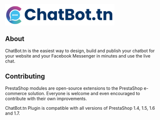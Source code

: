 ![alt tag](views/img/ga_logo.png)

## About

ChatBot.tn is the easiest way to design, build and publish your chatbot for your website and your Facebook Messenger in minutes and use the live chat.

## Contributing

PrestaShop modules are open-source extensions to the PrestaShop e-commerce solution. Everyone is welcome and even encouraged to contribute with their own improvements.

ChatBot.tn Plugin is compatible with all versions of PrestaShop 1.4, 1.5, 1.6 and 1.7.

